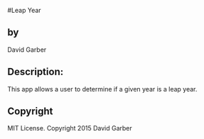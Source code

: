 #Leap Year
<h2>by</h2>
David Garber

<h2>Description:</h2>
This app allows a user to determine if a given year is a leap year.

<h2>Copyright</h2>
 MIT License. Copyright 2015 David Garber
